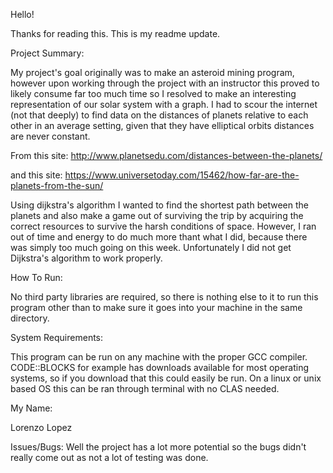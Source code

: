 
Hello!

Thanks for reading this. This is my readme update.

Project Summary:

My project's goal originally was to make an asteroid mining program, however upon working through the project with an instructor this proved to likely consume far too much time so I resolved to make an interesting representation of our solar system with a graph.
I had to scour the internet (not that deeply) to find data on the distances of planets relative to each other in an average setting, given that they have elliptical orbits distances are never constant.

From this site: http://www.planetsedu.com/distances-between-the-planets/ 

and this site: https://www.universetoday.com/15462/how-far-are-the-planets-from-the-sun/ 

Using dijkstra's algorithm I wanted to find the shortest path between the planets and also make a game out of surviving the trip by acquiring the correct resources to survive the harsh conditions of space. However, I ran out of time and energy to do much more thant what I did, because there was simply too much going on this week. Unfortunately I did not get Dijkstra's algorithm to work properly.



How To Run:

No third party libraries are required, so there is nothing else to it to run this program other than to make sure it goes into your machine in the same directory.

System Requirements:

This program can be run on any machine with the proper GCC compiler. CODE::BLOCKS for example has downloads available for most operating systems, so if you download that this could easily be run. On a linux or unix based OS this can be ran through terminal with no CLAS needed.

My Name:

Lorenzo Lopez

Issues/Bugs:
Well the project has a lot more potential so the bugs didn't really come out as not a lot of testing was done.

